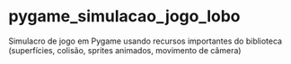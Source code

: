 # pygame_simulacao_jogo_lobo
Simulacro de jogo em Pygame usando recursos importantes do biblioteca (superfícies, colisão, sprites animados, movimento de câmera) 
